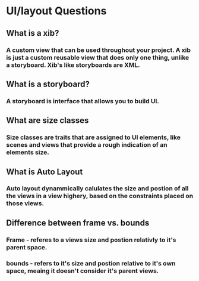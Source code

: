# UI/layout Questions

## What is a xib?
### A custom view that can be used throughout your project. A xib is just a custom reusable view that does only one thing, unlike a storyboard. Xib's like storyboards are XML.

## What is a storyboard?
### A storyboard is interface that allows you to build UI. 

## What are size classes
### Size classes are traits that are assigned to UI elements, like scenes and views that provide a rough indication of an elements size. 

## What is Auto Layout
### Auto layout dynammically calulates the size and postion of all the views in a view highery, based on the constraints placed on those views. 

## Difference between frame vs. bounds
### Frame - referes to a views size and postion relativly to it's parent space. 
### bounds - refers to it's size and postion relative to it's own space, meaing it doesn't consider it's parent views. 